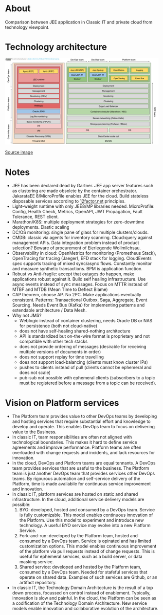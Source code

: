 # About

Comparison between JEE application in Classic IT and private cloud from technology viewpoint.

# Technology architecture

![JEE Technology stack cloud vs classic](./0000-JEE-classic-vs-cloud-technology-architecture.svg)

[Source image](https://docs.google.com/presentation/d/1XKH50tbcgSswZFIBNtuN8qkmvSUdr5ooEhVdqnXcuQs/edit?usp=sharing)

# Notes

- JEE has been declared dead by Gartner. JEE app server features such as
  clustering are made obsolete by the container orchestrator. JakarataEE 8/MicroProfile
  enables JEE for the cloud. Build stateless disposable services according to
  [12factor.net](http://12factor.net) principles.
- Light-weight runtime with only JEE8/MP libraries needed. MicroProfile: Config,
  Health Check, Metrics, OpenAPI, JWT Propagation, Fault Tolerance, REST client. 
- Marathon/K8S: multiple deployment strategies for zero-downtime deployments. Elastic scaling
- DC/OS monitoring: single pane of glass for multiple clusters/clouds.
- CMDB: classic via agents for inventory scanning. Cloud:query against management APIs.
  Data integration problem instead of product selection? Beware of procurement of Eierlegende Wollmilchsau. 
- Observability in cloud: OpenMetrics for monitoring (Prometheus Stack),
  OpenTracing for tracing (Jaeger), EFD stack for logging. CloudEvents spec
  supports tracing of mixed sync/async flows. Constantly monitor and measure
  synthetic transactions. BPM is application function.
- Robust vs Anti-fragile: accept that outages do happen, make applications
  robust against it. Build self healing infrastructure. Use async events instead
  of sync messages. Focus on MTTR instead of MTBF and MTDB (Mean Time to Deflect
  Blame)
- CAP theorem, choose AP. No 2PC. Make applications eventually consistent.
  Patterns: Transactional Outbox, Saga, Aggregate, Event Sourcing. Needs Event Bus (Kafka)
  for implementing patterns and extendable architecture / Data Mesh. 
- Why not JMS?
  - Weblogic instead of container clustering, needs Oracle DB or NAS for persistence (both not cloud-native)
  - does not have self-healing shared-nothing architecture
  - API is standardized but on-the-wire format is proprietary and not compatible with other tech stacks
  - does not provide ordering of messages (desirable for receiving multiple versions of documents in order)
  - does not support replay for time travelling
  - does not support load-balancing (clients must know cluster IPs)
  - pushes to clients instead of pull (clients cannot be ephemeral and does not scale)
  - pub-sub not possible with ephemeral clients (subscribers to a topic must
    be registered before a message from a topic can be received).
    
# Vision on Platform services

- The Platform team provides value to other DevOps teams by developing and hosting services that require substantial effort
  and knowledge to develop and operate. This enables DevOps team to focus on delivering value to the Business.
- In classic IT, team responsibilities are often not aligned with technological boundaries. This makes it hard to define 
  service agreements and improve performance. Platform teams are often overloaded with change requests and 
  incidents, and lack resources for innovation.
- In the cloud, DevOps and Platform teams are equal tennants. A DevOps team provides services that are useful to the business.
  The Platform team is just another DevOps team that provides services other DevOps teams. By rigourous automation and
  self-service delivery of the Platform, time is made availabile for continuous service improvement and innovation.
- In classic IT, platform services are hosted on static and shared infrastructure. In the cloud, additional service delivery
  models are possible:
  1. BYO: developed, hosted and consumed by a DevOps team. 
     Service is fully customizable. 
     This model enables continuous innovation of the Platform.
     Use this model to experiment and introduce new technology.
     A useful BYO service may evolve into a new Platform Service.
  2. Fork-and-run: developed by the Platform team, hosted and consumed by a DevOps team. 
     Service is opinated and has limited customization options.
     This model enables continuous improvement of the platform via pull requests instead of change requests.
     This is useful for ephemeral services, such as a build server, or data masking service. 
  3. Shared service: developed and hosted by the Platform team, consumed by a DevOps team.
     Needed for stafeful services that operate on shared data. Examples of such services are Github, or an
     artifact repository.
-  In classic IT, the Technology Domain Architecture is the result of a top down process, focussed on control instead 
   of enablement. Typically, innovation is slow and painful. In the cloud, the Platform can be seen as a codification 
   of the Technology Domain Architecture. New service models enable innovation and collaborative evolution of the
   architecture.
